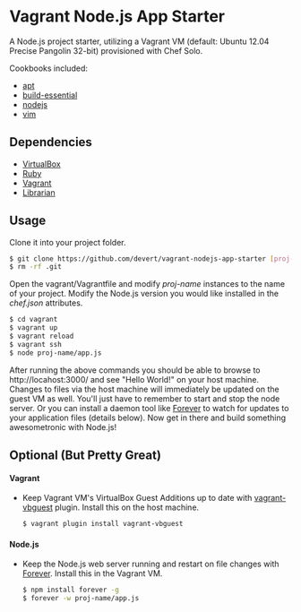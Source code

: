 # Vagrant Node.js App Starter

A Node.js project starter, utilizing a Vagrant VM (default: Ubuntu 12.04 Precise Pangolin 32-bit) provisioned with Chef Solo.

Cookbooks included:

* [apt](https://github.com/opscode-cookbooks/apt)
* [build-essential](https://github.com/opscode-cookbooks/build-essential)
* [nodejs](https://github.com/mdxp/nodejs-cookbook.git)
* [vim](https://github.com/opscode-cookbooks/vim)

## Dependencies

* [VirtualBox](https://www.virtualbox.org/)
* [Ruby](http://www.ruby-lang.org/en/)
* [Vagrant](http://vagrantup.com/)
* [Librarian](https://github.com/applicationsonline/librarian)

## Usage

Clone it into your project folder.

```bash
$ git clone https://github.com/devert/vagrant-nodejs-app-starter [proj-name]
$ rm -rf .git
```

Open the vagrant/Vagrantfile and modify *proj-name* instances to the name of your project. Modify the Node.js version you would like installed in the *chef.json* attributes.

```bash
$ cd vagrant
$ vagrant up
$ vagrant reload
$ vagrant ssh
$ node proj-name/app.js
```

After running the above commands you should be able to browse to http://locahost:3000/ and see "Hello World!" on your host machine. Changes to files via the host machine will immediately be updated on the guest VM as well. You'll just have to remember to start and stop the node server. Or you can install a daemon tool like [Forever](https://github.com/nodejitsu/forever) to watch for updates to your application files (details below). Now get in there and build something awesometronic with Node.js!

## Optional (But Pretty Great)

#### Vagrant
* Keep Vagrant VM's VirtualBox Guest Additions up to date with [vagrant-vbguest](https://github.com/dotless-de/vagrant-vbguest) plugin. Install this on the host machine.

    ```bash		
    $ vagrant plugin install vagrant-vbguest
    ```

#### Node.js
* Keep the Node.js web server running and restart on file changes with [Forever](https://github.com/nodejitsu/forever). Install this in the Vagrant VM.

    ```bash
    $ npm install forever -g
    $ forever -w proj-name/app.js
    ```
